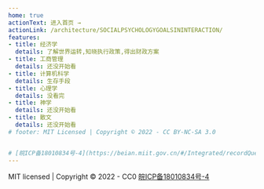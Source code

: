 ```yaml
---
home: true
actionText: 进入首页 →
actionLink: /architecture/SOCIALPSYCHOLOGYGOALSININTERACTION/
features:
- title: 经济学
  details: 了解世界运转,知晓执行政策,得出财政方案
- title: 工商管理
  details: 还没开始看
- title: 计算机科学
  details: 生存手段
- title: 心理学
  details: 没看完
- title: 神学
  details: 还没开始看
- title: 散文
  details: 还没开始看
# footer: MIT Licensed | Copyright © 2022 - CC BY-NC-SA 3.0


# [皖ICP备18010834号-4](https://beian.miit.gov.cn/#/Integrated/recordQuery)
---
```



<div class="footer">
   <span>MIT licensed | Copyright © 2022 - CC0</span></a>
   <a href="#"> <span @click="open_beian">皖ICP备18010834号-4</span></a>
</div>

<script>
  export default{
    methods:{
        open_beian(){
            window.open("http://beian.miit.gov.cn/")
        }
    }
  }
</script>